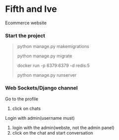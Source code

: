 # Fifth and Ive

Ecommerce website


### Start the project

> python manage.py makemigrations
> 
> python manage.py migrate
> 
> docker run -p 6379:6379 -d redis:5
> 
> python manage.py runserver


### Web Sockets/Django channel

Go to the profile
1. click on chats

Login with admin(username must)
1. login with the admin(webste, not the admin panel)
2. click on the chat and start conversation
